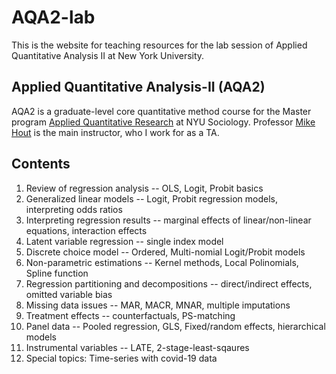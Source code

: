 # AQA2-lab
This is the website for teaching resources for the lab session of Applied Quantitative Analysis II at New York University.

## Applied Quantitative Analysis-II (AQA2)
AQA2 is a graduate-level core quantitative method course for the Master program [Applied Quantitative Research](https://as.nyu.edu/content/nyu-as/as/departments/sociology/academics/masters-aqr-program.html) at NYU Sociology. Professor [Mike Hout](https://as.nyu.edu/content/nyu-as/as/faculty/michael-hout.html) is the main instructor, who I work for as a TA.

## Contents
1. Review of regression analysis -- OLS, Logit, Probit basics
2. Generalized linear models -- Logit, Probit regression models, interpreting odds ratios
3. Interpreting regression results -- marginal effects of linear/non-linear equations, interaction effects
4. Latent variable regression -- single index model
5. Discrete choice model -- Ordered, Multi-nomial Logit/Probit models
6. Non-parametric estimations -- Kernel methods, Local Polinomials, Spline function
7. Regression partitioning and decompositions -- direct/indirect effects, omitted variable bias
8. Missing data issues -- MAR, MACR, MNAR, multiple imputations
9. Treatment effects -- counterfactuals, PS-matching
10. Panel data -- Pooled regression, GLS, Fixed/random effects, hierarchical models
11. Instrumental variables -- LATE, 2-stage-least-sqaures
12. Special topics: Time-series with covid-19 data
